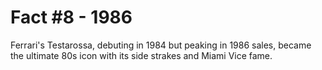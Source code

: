 # Fact #8 - 1986

Ferrari's Testarossa, debuting in 1984 but peaking in 1986 sales, became the ultimate 80s icon with its side strakes and Miami Vice fame.
